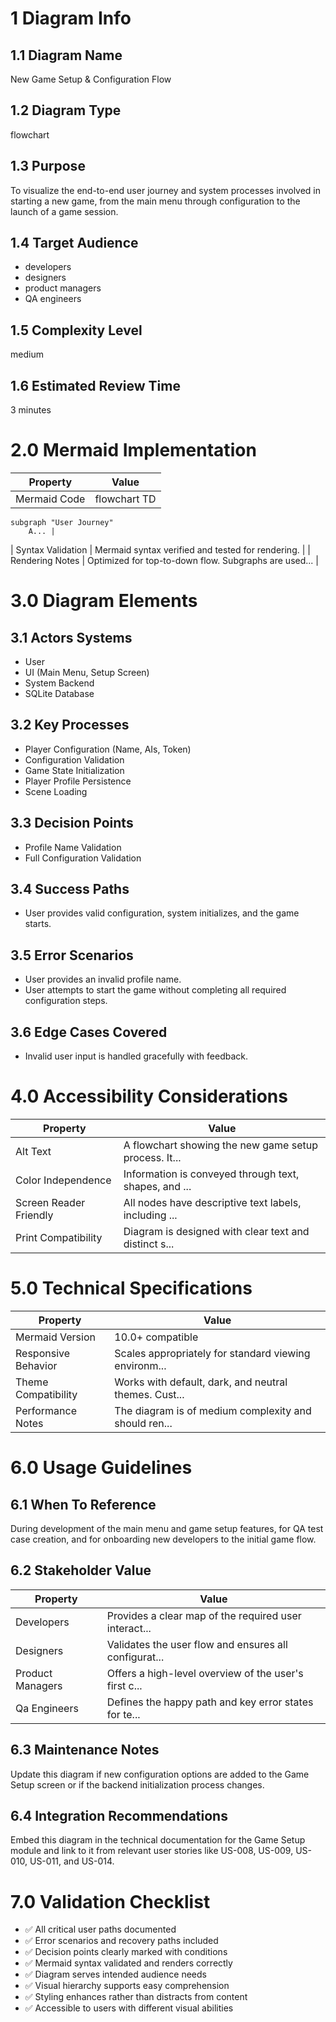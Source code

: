 # 1 Diagram Info

## 1.1 Diagram Name

New Game Setup & Configuration Flow

## 1.2 Diagram Type

flowchart

## 1.3 Purpose

To visualize the end-to-end user journey and system processes involved in starting a new game, from the main menu through configuration to the launch of a game session.

## 1.4 Target Audience

- developers
- designers
- product managers
- QA engineers

## 1.5 Complexity Level

medium

## 1.6 Estimated Review Time

3 minutes

# 2.0 Mermaid Implementation

| Property | Value |
|----------|-------|
| Mermaid Code | flowchart TD
    subgraph "User Journey"
        A... |
| Syntax Validation | Mermaid syntax verified and tested for rendering. |
| Rendering Notes | Optimized for top-to-down flow. Subgraphs are used... |

# 3.0 Diagram Elements

## 3.1 Actors Systems

- User
- UI (Main Menu, Setup Screen)
- System Backend
- SQLite Database

## 3.2 Key Processes

- Player Configuration (Name, AIs, Token)
- Configuration Validation
- Game State Initialization
- Player Profile Persistence
- Scene Loading

## 3.3 Decision Points

- Profile Name Validation
- Full Configuration Validation

## 3.4 Success Paths

- User provides valid configuration, system initializes, and the game starts.

## 3.5 Error Scenarios

- User provides an invalid profile name.
- User attempts to start the game without completing all required configuration steps.

## 3.6 Edge Cases Covered

- Invalid user input is handled gracefully with feedback.

# 4.0 Accessibility Considerations

| Property | Value |
|----------|-------|
| Alt Text | A flowchart showing the new game setup process. It... |
| Color Independence | Information is conveyed through text, shapes, and ... |
| Screen Reader Friendly | All nodes have descriptive text labels, including ... |
| Print Compatibility | Diagram is designed with clear text and distinct s... |

# 5.0 Technical Specifications

| Property | Value |
|----------|-------|
| Mermaid Version | 10.0+ compatible |
| Responsive Behavior | Scales appropriately for standard viewing environm... |
| Theme Compatibility | Works with default, dark, and neutral themes. Cust... |
| Performance Notes | The diagram is of medium complexity and should ren... |

# 6.0 Usage Guidelines

## 6.1 When To Reference

During development of the main menu and game setup features, for QA test case creation, and for onboarding new developers to the initial game flow.

## 6.2 Stakeholder Value

| Property | Value |
|----------|-------|
| Developers | Provides a clear map of the required user interact... |
| Designers | Validates the user flow and ensures all configurat... |
| Product Managers | Offers a high-level overview of the user's first c... |
| Qa Engineers | Defines the happy path and key error states for te... |

## 6.3 Maintenance Notes

Update this diagram if new configuration options are added to the Game Setup screen or if the backend initialization process changes.

## 6.4 Integration Recommendations

Embed this diagram in the technical documentation for the Game Setup module and link to it from relevant user stories like US-008, US-009, US-010, US-011, and US-014.

# 7.0 Validation Checklist

- ✅ All critical user paths documented
- ✅ Error scenarios and recovery paths included
- ✅ Decision points clearly marked with conditions
- ✅ Mermaid syntax validated and renders correctly
- ✅ Diagram serves intended audience needs
- ✅ Visual hierarchy supports easy comprehension
- ✅ Styling enhances rather than distracts from content
- ✅ Accessible to users with different visual abilities

